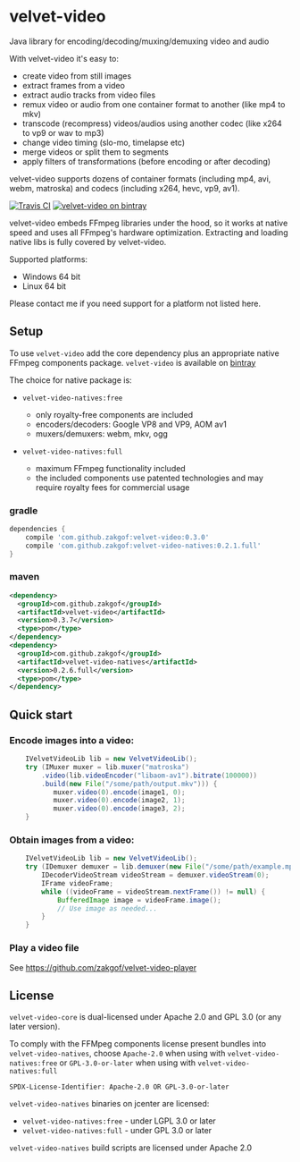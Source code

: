 # velvet-video
Java library for encoding/decoding/muxing/demuxing video and audio

With velvet-video it's easy to:
- create video from still images
- extract frames from a video
- extract audio tracks from video files
- remux video or audio from one container format to another (like mp4 to mkv)
- transcode (recompress) videos/audios using another codec (like x264 to vp9 or wav to mp3)
- change video timing (slo-mo, timelapse etc)
- merge videos or split them to segments
- apply filters of transformations (before encoding or after decoding)

velvet-video supports dozens of container formats (including mp4, avi, webm, matroska) and codecs (including x264, hevc, vp9, av1).


[![Travis CI](https://travis-ci.org/zakgof/velvet-video.svg?branch=release)](https://travis-ci.org/zakgof/velvet-video)
[![velvet-video on bintray](https://api.bintray.com/packages/zakgof/maven/velvet-video/images/download.svg)](https://bintray.com/zakgof/maven/velvet-video)

velvet-video embeds FFmpeg libraries under the hood, so it works at native speed and uses all FFmpeg's hardware optimization.
Extracting and loading native libs is fully covered by velvet-video.

Supported platforms:    
 - Windows 64 bit
 - Linux 64 bit
 
Please contact me if you need support for a platform not listed here. 

## Setup

To use `velvet-video` add the core dependency plus an appropriate native FFmpeg components package. `velvet-video` is available on [bintray](https://bintray.com/zakgof/maven/velvet-video)

The choice for native package is:

- `velvet-video-natives:free`
   - only royalty-free components are included
   - encoders/decoders: Google VP8 and VP9, AOM av1
   - muxers/demuxers: webm, mkv, ogg

- `velvet-video-natives:full`
   - maximum FFmpeg functionality included
   - the included components use patented technologies and may require royalty fees for commercial usage

### gradle
````groovy
dependencies {
    compile 'com.github.zakgof:velvet-video:0.3.0'
    compile 'com.github.zakgof:velvet-video-natives:0.2.1.full'
}
````
### maven
````xml
<dependency>
  <groupId>com.github.zakgof</groupId>
  <artifactId>velvet-video</artifactId>
  <version>0.3.7</version>
  <type>pom</type>
</dependency>
<dependency>
  <groupId>com.github.zakgof</groupId>
  <artifactId>velvet-video-natives</artifactId>
  <version>0.2.6.full</version>
  <type>pom</type>
</dependency>
````

## Quick start

### Encode images into a video:

````java
    IVelvetVideoLib lib = new VelvetVideoLib();
    try (IMuxer muxer = lib.muxer("matroska")
        .video(lib.videoEncoder("libaom-av1").bitrate(100000))
        .build(new File("/some/path/output.mkv"))) {            
           muxer.video(0).encode(image1, 0);
           muxer.video(0).encode(image2, 1);
           muxer.video(0).encode(image3, 2);
    }      
````
### Obtain images from a video:

````java
	IVelvetVideoLib lib = new VelvetVideoLib();
	try (IDemuxer demuxer = lib.demuxer(new File("/some/path/example.mp4"))) {
	    IDecoderVideoStream videoStream = demuxer.videoStream(0);
	    IFrame videoFrame;
	    while ((videoFrame = videoStream.nextFrame()) != null) {
	   	    BufferedImage image = videoFrame.image();
	   	    // Use image as needed...
	    }
	}      
````

### Play a video file

See https://github.com/zakgof/velvet-video-player

## License

`velvet-video-core` is dual-licensed under Apache 2.0 and GPL 3.0 (or any later version).

To comply with the FFMpeg components license present bundles into `velvet-video-natives`, choose `Apache-2.0` when using with `velvet-video-natives:free` or `GPL-3.0-or-later` when using with `velvet-video-natives:full`

`SPDX-License-Identifier: Apache-2.0 OR GPL-3.0-or-later`

`velvet-video-natives` binaries on jcenter are licensed:

- `velvet-video-natives:free` - under LGPL 3.0 or later
- `velvet-video-natives:full` - under GPL 3.0 or later

`velvet-video-natives` build scripts are licensed under Apache 2.0
